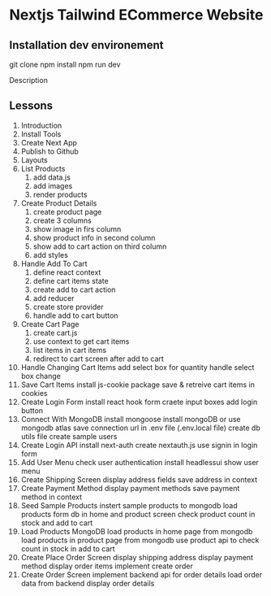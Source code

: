 # Nextjs Tailwind ECommerce Website

## Installation dev environement

git clone <the repository>
npm install
npm run dev

Description

## Lessons

1. Introduction
2. Install Tools
3. Create Next App
4. Publish to Github
5. Layouts
6. List Products
   1. add data.js
   2. add images
   3. render products
7. Create Product Details
   1. create product page
   2. create 3 columns
   3. show image in firs column
   4. show product info in second column
   5. show add to cart action on third column
   6. add styles
8. Handle Add To Cart
   1. define react context
   2. define cart items state
   3. create add to cart action
   4. add reducer
   5. create store provider
   6. handle add to cart button
9. Create Cart Page
   1. create cart.js
   2. use context to get cart items
   3. list items in cart items
   4. redirect to cart screen after add to cart
10. Handle Changing Cart Items
    add select box for quantity
    handle select box change
11. Save Cart Items
    install js-cookie package
    save & retreive cart items in cookies
12. Create Login Form
    install react hook form
    craete input boxes
    add login button
13. Connect With MongoDB
    install mongoose
    install mongoDB or use mongodb atlas
    save connection url in .env file (.env.local file)
    create db utils file
    create sample users
14. Create Login API
    install next-auth
    create nextauth.js
    use signin in login form
15. Add User Menu
    check user authentication
    install headlessui
    show user menu
16. Create Shipping Screen
    display address fields
    save address in context
17. Create Payment Method
    display payment methods
    save payment method in context
18. Seed Sample Products
    instert sample products to mongodb
    load products form db in home and product screen
    check product count in stock and add to cart
19. Load Products MongoDB
    load products in home page from mongodb
    load products in product page from mongodb
    use product api to check count in stock in add to cart
20. Create Place Order Screen
    display shipping address
    display payment method
    display order items
    implement create order
21. Create Order Screen
    implement backend api for order details
    load order data from backend
    display order details
